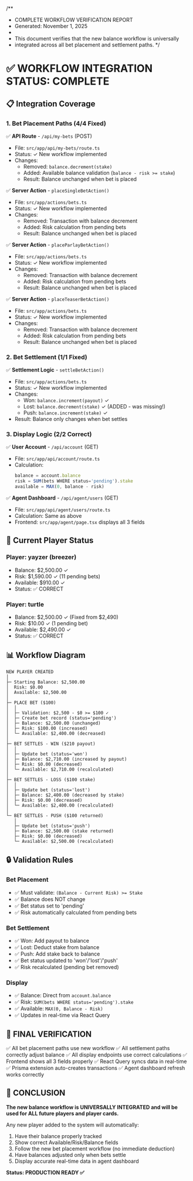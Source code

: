 /**
 * COMPLETE WORKFLOW VERIFICATION REPORT
 * Generated: November 1, 2025
 * 
 * This document verifies that the new balance workflow is universally
 * integrated across all bet placement and settlement paths.
 */

# ✅ WORKFLOW INTEGRATION STATUS: COMPLETE

## 📋 Integration Coverage

### 1. Bet Placement Paths (4/4 Fixed)

✅ **API Route** - `/api/my-bets` (POST)
   - File: `src/app/api/my-bets/route.ts`
   - Status: ✓ New workflow implemented
   - Changes: 
     - Removed: `balance.decrement(stake)`
     - Added: Available balance validation (`balance - risk >= stake`)
     - Result: Balance unchanged when bet is placed

✅ **Server Action** - `placeSingleBetAction()`
   - File: `src/app/actions/bets.ts`
   - Status: ✓ New workflow implemented
   - Changes:
     - Removed: Transaction with balance decrement
     - Added: Risk calculation from pending bets
     - Result: Balance unchanged when bet is placed

✅ **Server Action** - `placeParlayBetAction()`
   - File: `src/app/actions/bets.ts`
   - Status: ✓ New workflow implemented
   - Changes:
     - Removed: Transaction with balance decrement
     - Added: Risk calculation from pending bets
     - Result: Balance unchanged when bet is placed

✅ **Server Action** - `placeTeaserBetAction()`
   - File: `src/app/actions/bets.ts`
   - Status: ✓ New workflow implemented
   - Changes:
     - Removed: Transaction with balance decrement
     - Added: Risk calculation from pending bets
     - Result: Balance unchanged when bet is placed

### 2. Bet Settlement (1/1 Fixed)

✅ **Settlement Logic** - `settleBetAction()`
   - File: `src/app/actions/bets.ts`
   - Status: ✓ New workflow implemented
   - Changes:
     - Won: `balance.increment(payout)` ✓
     - Lost: `balance.decrement(stake)` ✓ (ADDED - was missing!)
     - Push: `balance.increment(stake)` ✓
   - Result: Balance only changes when bet settles

### 3. Display Logic (2/2 Correct)

✅ **User Account** - `/api/account` (GET)
   - File: `src/app/api/account/route.ts`
   - Calculation:
     ```typescript
     balance = account.balance
     risk = SUM(bets WHERE status='pending').stake
     available = MAX(0, balance - risk)
     ```

✅ **Agent Dashboard** - `/api/agent/users` (GET)
   - File: `src/app/api/agent/users/route.ts`
   - Calculation: Same as above
   - Frontend: `src/app/agent/page.tsx` displays all 3 fields

## 🎯 Current Player Status

### Player: yayzer (breezer)
- Balance: $2,500.00 ✓
- Risk: $1,590.00 ✓ (11 pending bets)
- Available: $910.00 ✓
- Status: ✅ CORRECT

### Player: turtle
- Balance: $2,500.00 ✓ (Fixed from $2,490)
- Risk: $10.00 ✓ (1 pending bet)
- Available: $2,490.00 ✓
- Status: ✅ CORRECT

## 📊 Workflow Diagram

```
NEW PLAYER CREATED
│
├─ Starting Balance: $2,500.00
│  Risk: $0.00
│  Available: $2,500.00
│
├─ PLACE BET ($100)
│  │
│  ├─ Validation: $2,500 - $0 >= $100 ✓
│  ├─ Create bet record (status='pending')
│  ├─ Balance: $2,500.00 (unchanged)
│  ├─ Risk: $100.00 (increased)
│  └─ Available: $2,400.00 (decreased)
│
├─ BET SETTLES - WIN ($210 payout)
│  │
│  ├─ Update bet (status='won')
│  ├─ Balance: $2,710.00 (increased by payout)
│  ├─ Risk: $0.00 (decreased)
│  └─ Available: $2,710.00 (recalculated)
│
├─ BET SETTLES - LOSS ($100 stake)
│  │
│  ├─ Update bet (status='lost')
│  ├─ Balance: $2,400.00 (decreased by stake)
│  ├─ Risk: $0.00 (decreased)
│  └─ Available: $2,400.00 (recalculated)
│
└─ BET SETTLES - PUSH ($100 returned)
   │
   ├─ Update bet (status='push')
   ├─ Balance: $2,500.00 (stake returned)
   ├─ Risk: $0.00 (decreased)
   └─ Available: $2,500.00 (recalculated)
```

## 🔒 Validation Rules

### Bet Placement
- ✅ Must validate: `(Balance - Current Risk) >= Stake`
- ✅ Balance does NOT change
- ✅ Bet status set to 'pending'
- ✅ Risk automatically calculated from pending bets

### Bet Settlement
- ✅ Won: Add payout to balance
- ✅ Lost: Deduct stake from balance
- ✅ Push: Add stake back to balance
- ✅ Bet status updated to 'won'/'lost'/'push'
- ✅ Risk recalculated (pending bet removed)

### Display
- ✅ Balance: Direct from `account.balance`
- ✅ Risk: `SUM(bets WHERE status='pending').stake`
- ✅ Available: `MAX(0, Balance - Risk)`
- ✅ Updates in real-time via React Query

## 🎉 FINAL VERIFICATION

✅ All bet placement paths use new workflow
✅ All settlement paths correctly adjust balance
✅ All display endpoints use correct calculations
✅ Frontend shows all 3 fields properly
✅ React Query syncs data in real-time
✅ Prisma extension auto-creates transactions
✅ Agent dashboard refresh works correctly

## 🚀 CONCLUSION

**The new balance workflow is UNIVERSALLY INTEGRATED and will be used for ALL future players and player cards.**

Any new player added to the system will automatically:
1. Have their balance properly tracked
2. Show correct Available/Risk/Balance fields
3. Follow the new bet placement workflow (no immediate deduction)
4. Have balances adjusted only when bets settle
5. Display accurate real-time data in agent dashboard

**Status: PRODUCTION READY ✅**
